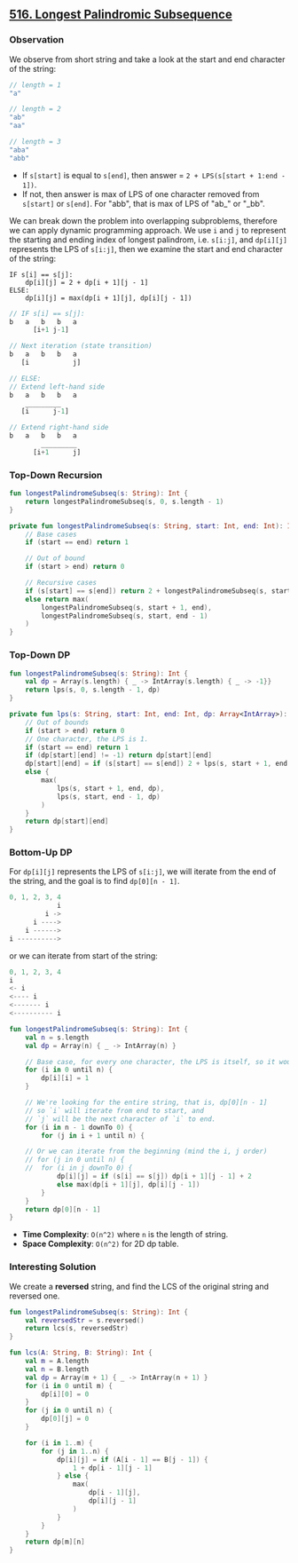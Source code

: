 ## [516. Longest Palindromic Subsequence](https://leetcode.com/problems/longest-palindromic-subsequence/)

### Observation
We observe from short string and take a look at the start and end character of the string:

```js
// length = 1
"a"

// length = 2
"ab"
"aa"

// length = 3
"aba"
"abb"
```

* If `s[start]` is equal to `s[end]`, then answer = `2 + LPS(s[start + 1:end - 1])`.
* If not, then answer is max of LPS of one character removed from `s[start]` or `s[end]`. For "abb", that is max of LPS of "ab_" or "_bb".

We can break down the problem into overlapping subproblems, therefore we can apply dynamic programming approach. We use `i` and `j` to represent the starting and ending index of longest palindrom, i.e. `s[i:j]`, and `dp[i][j]` represents the LPS of `s[i:j]`, then we examine the start and end character of the string:

```presudo 
IF s[i] == s[j]:
    dp[i][j] = 2 + dp[i + 1][j - 1]
ELSE:
    dp[i][j] = max(dp[i + 1][j], dp[i][j - 1])
```

```js
// IF s[i] == s[j]:
b   a   b   b   a
      [i+1 j-1]

// Next iteration (state transition)
b   a   b   b   a
   [i           j]

// ELSE:
// Extend left-hand side
b   a   b   b   a
    _________
   [i      j-1]

// Extend right-hand side
b   a   b   b   a
        _________
      [i+1      j]
```

### Top-Down Recursion
```kotlin
fun longestPalindromeSubseq(s: String): Int {
    return longestPalindromeSubseq(s, 0, s.length - 1)
}

private fun longestPalindromeSubseq(s: String, start: Int, end: Int): Int {
    // Base cases
    if (start == end) return 1

    // Out of bound
    if (start > end) return 0

    // Recursive cases
    if (s[start] == s[end]) return 2 + longestPalindromeSubseq(s, start + 1, end - 1)
    else return max(
        longestPalindromeSubseq(s, start + 1, end),
        longestPalindromeSubseq(s, start, end - 1)
    )
}
```

### Top-Down DP
```kotlin
fun longestPalindromeSubseq(s: String): Int {
    val dp = Array(s.length) { _ -> IntArray(s.length) { _ -> -1}}
    return lps(s, 0, s.length - 1, dp)
}

private fun lps(s: String, start: Int, end: Int, dp: Array<IntArray>): Int {
    // Out of bounds
    if (start > end) return 0
    // One character, the LPS is 1.
    if (start == end) return 1
    if (dp[start][end] != -1) return dp[start][end]
    dp[start][end] = if (s[start] == s[end]) 2 + lps(s, start + 1, end - 1, dp)
    else {
        max(
            lps(s, start + 1, end, dp),
            lps(s, start, end - 1, dp)
        )
    }
    return dp[start][end]
}
```

### Bottom-Up DP
For `dp[i][j]` represents the LPS of `s[i:j]`, we will iterate from the end of the string, and the goal is to find `dp[0][n - 1]`.

```js
0, 1, 2, 3, 4
            i
         i ->
      i ---->
    i ------>
i ---------->
```

or we can iterate from start of the string:
```js
0, 1, 2, 3, 4
i
<- i
<---- i
<------- i
<---------- i
```

```kotlin
fun longestPalindromeSubseq(s: String): Int {
    val n = s.length
    val dp = Array(n) { _ -> IntArray(n) }

    // Base case, for every one character, the LPS is itself, so it would be 1
    for (i in 0 until n) {
        dp[i][i] = 1
    }

    // We're looking for the entire string, that is, dp[0][n - 1]
    // so `i` will iterate from end to start, and 
    // `j` will be the next character of `i` to end.
    for (i in n - 1 downTo 0) {
        for (j in i + 1 until n) {

    // Or we can iterate from the beginning (mind the i, j order)
    // for (j in 0 until n) {
    //  for (i in j downTo 0) {
            dp[i][j] = if (s[i] == s[j]) dp[i + 1][j - 1] + 2
            else max(dp[i + 1][j], dp[i][j - 1])
        }
    }
    return dp[0][n - 1]
}
```

* **Time Complexity**: `O(n^2)` where `n` is the length of string.
* **Space Complexity**: `O(n^2)` for 2D dp table.

### Interesting Solution
We create a **reversed** string, and find the LCS of the original string and reversed one.

```kotlin
fun longestPalindromeSubseq(s: String): Int {
    val reversedStr = s.reversed()
    return lcs(s, reversedStr)
}

fun lcs(A: String, B: String): Int {
    val m = A.length
    val n = B.length
    val dp = Array(m + 1) { _ -> IntArray(n + 1) }
    for (i in 0 until m) {
        dp[i][0] = 0
    }
    for (j in 0 until n) {
        dp[0][j] = 0
    }

    for (i in 1..m) {
        for (j in 1..n) {
            dp[i][j] = if (A[i - 1] == B[j - 1]) {
                1 + dp[i - 1][j - 1]
            } else {
                max(
                    dp[i - 1][j],
                    dp[i][j - 1]
                )
            }
        }
    }
    return dp[m][n]
}
```